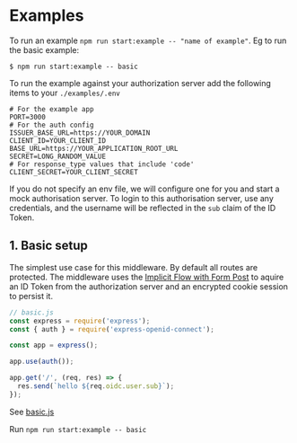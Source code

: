 # Examples

To run an example `npm run start:example -- "name of example"`. Eg to run the basic example:

```shell script
$ npm run start:example -- basic
```

To run the example against your authorization server add the following items to your `./examples/.env`

```shell script
# For the example app
PORT=3000
# For the auth config
ISSUER_BASE_URL=https://YOUR_DOMAIN
CLIENT_ID=YOUR_CLIENT_ID
BASE_URL=https://YOUR_APPLICATION_ROOT_URL
SECRET=LONG_RANDOM_VALUE
# For response_type values that include 'code'
CLIENT_SECRET=YOUR_CLIENT_SECRET
```

If you do not specify an env file, we will configure one for you and start a mock authorisation server. To login to this authorisation server, use any credentials, and the username will be reflected in the `sub` claim of the ID Token.

## 1. Basic setup

The simplest use case for this middleware. By default all routes are protected. The middleware uses the [Implicit Flow with Form Post](https://auth0.com/docs/flows/concepts/implicit) to aquire an ID Token from the authorization server and an encrypted cookie session to persist it.

```js
// basic.js
const express = require('express');
const { auth } = require('express-openid-connect');

const app = express();

app.use(auth());

app.get('/', (req, res) => {
  res.send(`hello ${req.oidc.user.sub}`);
});
```

See [basic.js](./basic.js)

Run `npm run start:example -- basic`
